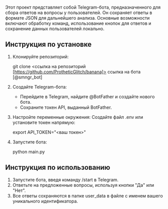 Этот проект представляет собой Telegram-бота, предназначенного для сбора ответов на вопросы у пользователей. Он сохраняет ответы в формате JSON для дальнейшего анализа. Основные возможности включают обработку команд, использование кнопок для ответов и сохранение данных пользователей локально.

## Инструкция по установке

1. Клонируйте репозиторий:
    
    git clone <ссылка на репозиторий [https://github.com/ProtheticGlitch/banana]>
    ссылка на бота [@smngr_bot]
    
2. Создайте Telegram-бота:
    - Перейдите в Telegram, найдите @BotFather и создайте нового бота.
    - Сохраните токен API, выданный BotFather.
      
3. Настройте переменные окружения:
    Создайте файл .env или установите токен напрямую:
    
    export API_TOKEN="<ваш токен>"
    
4. Запустите бота:
    
    python main.py
    

## Инструкция по использованию

1. Запустите бота, введя команду /start в Telegram.
2. Ответьте на предложенные вопросы, используя кнопки "Да" или "Нет".
3. Все ответы сохраняются в папке user_data в файле с именем вашего уникального идентификатора.
